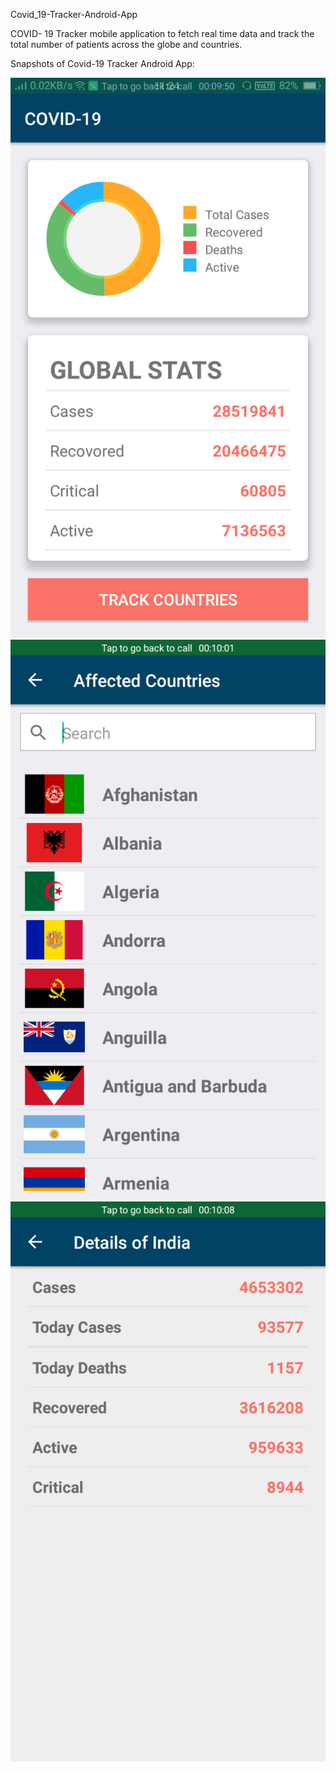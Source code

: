 Covid_19-Tracker-Android-App


COVID- 19 Tracker mobile application to fetch real time data and track the total number of patients across the globe and countries.

Snapshots of Covid-19 Tracker Android App:

<img src="Snapshots/Screenshot_2020-09-11-23-24-56-51.png">
<img src="Snapshots/Screenshot_2020-09-11-23-25-07-40.png">
<img src="Snapshots/Screenshot_2020-09-11-23-25-14-98.png">
